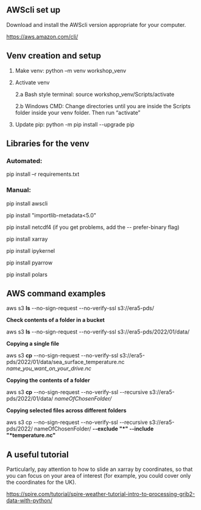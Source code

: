 ## AWScli set up

Download and install the AWScli version appropriate for your computer.

https://aws.amazon.com/cli/


## Venv creation and setup

1) Make venv:   python –m venv workshop_venv

 

2) Activate venv

 

	2.a Bash style terminal: source workshop_venv/Scripts/activate  

	2.b Windows CMD: Change directories until you are inside the Scripts folder inside your venv folder. Then run “activate”

 

3) Update pip: python -m pip install --upgrade pip


## Libraries for the venv

### Automated: 

pip install –r requirements.txt

### Manual:

pip install awscli

pip install "importlib-metadata<5.0"

pip install netcdf4            (if you get problems, add the -- prefer-binary flag)

pip install xarray

pip install ipykernel   

pip install pyarrow

pip install polars


## AWS command examples

aws s3 **ls** --no-sign-request  --no-verify-ssl s3://era5-pds/


**Check contents of a folder in a bucket**

aws s3 **ls** --no-sign-request  --no-verify-ssl s3://era5-pds/2022/01/data/

**Copying a single file**

aws s3 **cp** --no-sign-request  --no-verify-ssl s3://era5-pds/2022/01/data/sea_surface_temperature.nc  *name_you_want_on_your_drive.nc*


**Copying the contents of a folder**

aws s3 **cp**  --no-sign-request --no-verify-ssl --recursive s3://era5-pds/2022/01/data/  *nameOfChosenFolder/*


**Copying selected files across different folders**


aws s3 cp  --no-sign-request --no-verify-ssl --recursive s3://era5-pds/2022/   nameOfChosenFolder/  **--exclude "\*" --include "\*temperature.nc"**

## A useful tutorial
Particularly, pay attention to how to slide an xarray by coordinates, so that you can focus on your area of interest (for example, you could cover only the coordinates for the UK).

https://spire.com/tutorial/spire-weather-tutorial-intro-to-processing-grib2-data-with-python/
